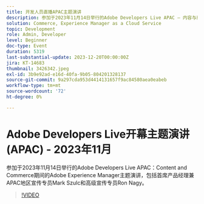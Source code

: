 ```yaml
---
title: 开发人员直播APAC主题演讲
description: 参加于2023年11月14日举行的Adobe Developers Live APAC — 内容与商务 — 期间的Adobe Experience Manager主题演讲，包括首席产品经理兼APAC地区宣传专员Mark Szulc和高级宣传专员Ron Nagy。
solution: Commerce, Experience Manager as a Cloud Service
topic: Development
role: Admin, Developer
level: Beginner
doc-type: Event
duration: 5319
last-substantial-update: 2023-12-20T00:00:00Z
jira: KT-14683
thumbnail: 3426342.jpeg
exl-id: 3b9e92ad-e16d-40fa-9b05-804201328137
source-git-commit: 9a297cda953d4414131657f9ac84580aea0eabeb
workflow-type: tm+mt
source-wordcount: '72'
ht-degree: 0%

---
```


# Adobe Developers Live开幕主题演讲(APAC) - 2023年11月

参加于2023年11月14日举行的Adobe Developers Live APAC：Content and Commerce期间的Adobe Experience Manager主题演讲，包括首席产品经理兼APAC地区宣传专员Mark Szulc和高级宣传专员Ron Nagy。

>[!VIDEO](https://video.tv.adobe.com/v/3426342/?learn=on)
